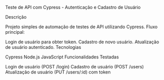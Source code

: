 Teste de API com Cypress - Autenticação e Cadastro de Usuário

Descrição

Projeto simples de automação de testes de API utilizando Cypress.
Fluxo principal:

Login de usuário para obter token.
Cadastro de novo usuário.
Atualização de usuário autenticado.
Tecnologias

Cypress
Node.js
JavaScript
Funcionalidades Testadas

Login de usuário (POST /login)
Cadastro de usuário (POST /users)
Atualização de usuário (PUT /users/:id) com token
